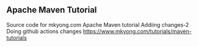 ## Apache Maven Tutorial

Source code for mkyong.com Apache Maven tutorial
Addiing changes-2
Doing github actions changes
https://www.mkyong.com/tutorials/maven-tutorials

